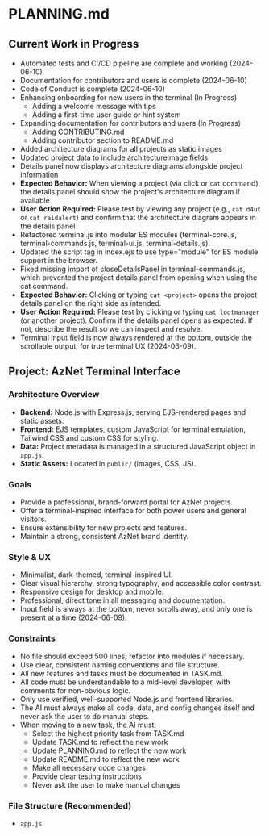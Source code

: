 # PLANNING.md

## Current Work in Progress
- Automated tests and CI/CD pipeline are complete and working (2024-06-10)
- Documentation for contributors and users is complete (2024-06-10)
- Code of Conduct is complete (2024-06-10)
- Enhancing onboarding for new users in the terminal (In Progress)
  - Adding a welcome message with tips
  - Adding a first-time user guide or hint system
- Expanding documentation for contributors and users (In Progress)
  - Adding CONTRIBUTING.md
  - Adding contributor section to README.md
- Added architecture diagrams for all projects as static images
- Updated project data to include architectureImage fields
- Details panel now displays architecture diagrams alongside project information
- **Expected Behavior:** When viewing a project (via click or `cat` command), the details panel should show the project's architecture diagram if available
- **User Action Required:** Please test by viewing any project (e.g., `cat d4ut` or `cat raidalert`) and confirm that the architecture diagram appears in the details panel
- Refactored terminal.js into modular ES modules (terminal-core.js, terminal-commands.js, terminal-ui.js, terminal-details.js).
- Updated the script tag in index.ejs to use type="module" for ES module support in the browser.
- Fixed missing import of closeDetailsPanel in terminal-commands.js, which prevented the project details panel from opening when using the cat command.
- **Expected Behavior:** Clicking or typing `cat <project>` opens the project details panel on the right side as intended.
- **User Action Required:** Please test by clicking or typing `cat lootmanager` (or another project). Confirm if the details panel opens as expected. If not, describe the result so we can inspect and resolve.
- Terminal input field is now always rendered at the bottom, outside the scrollable output, for true terminal UX (2024-06-09).

## Project: AzNet Terminal Interface

### Architecture Overview
- **Backend:** Node.js with Express.js, serving EJS-rendered pages and static assets.
- **Frontend:** EJS templates, custom JavaScript for terminal emulation, Tailwind CSS and custom CSS for styling.
- **Data:** Project metadata is managed in a structured JavaScript object in `app.js`.
- **Static Assets:** Located in `public/` (images, CSS, JS).

### Goals
- Provide a professional, brand-forward portal for AzNet projects.
- Offer a terminal-inspired interface for both power users and general visitors.
- Ensure extensibility for new projects and features.
- Maintain a strong, consistent AzNet brand identity.

### Style & UX
- Minimalist, dark-themed, terminal-inspired UI.
- Clear visual hierarchy, strong typography, and accessible color contrast.
- Responsive design for desktop and mobile.
- Professional, direct tone in all messaging and documentation.
- Input field is always at the bottom, never scrolls away, and only one is present at a time (2024-06-09).

### Constraints
- No file should exceed 500 lines; refactor into modules if necessary.
- Use clear, consistent naming conventions and file structure.
- All new features and tasks must be documented in TASK.md.
- All code must be understandable to a mid-level developer, with comments for non-obvious logic.
- Only use verified, well-supported Node.js and frontend libraries.
- The AI must always make all code, data, and config changes itself and never ask the user to do manual steps.
- When moving to a new task, the AI must:
  - Select the highest priority task from TASK.md
  - Update TASK.md to reflect the new work
  - Update PLANNING.md to reflect the new work
  - Update README.md to reflect the new work
  - Make all necessary code changes
  - Provide clear testing instructions
  - Never ask the user to make manual changes

### File Structure (Recommended)
- `app.js`
